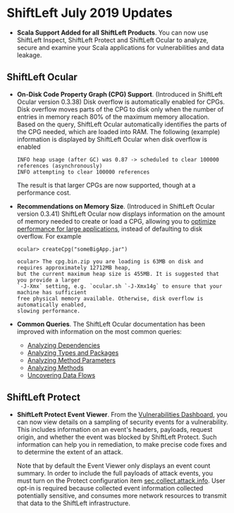 # ShiftLeft July 2019 Updates

* **Scala Support Added for all ShiftLeft Products**. You can now use ShiftLeft Inspect, ShiftLeft Protect and ShiftLeft Ocular to analyze, secure and examine your Scala applications for vulnerabilities and data leakage. 

## ShiftLeft Ocular

* **On-Disk Code Property Graph (CPG) Support**. (Introduced in ShiftLeft Ocular version 0.3.38) Disk overflow is automatically enabled for CPGs. Disk overflow moves parts of the CPG to disk only when the number of entries in memory reach 80% of the maximum memory allocation. Based on the query, ShiftLeft Ocular automatically identifies the parts of the CPG needed, which are loaded into RAM. The following (example) information is displayed by ShiftLeft Ocular when disk overflow is enabled

     ```
     INFO heap usage (after GC) was 0.87 -> scheduled to clear 100000 references (asynchronously)
     INFO attempting to clear 100000 references
     ```
     The result is that larger CPGs are now supported, though at a performance cost. 
 
* **Recommendations on Memory Size**. (Introduced in ShiftLeft Ocular version 0.3.41) ShiftLeft Ocular now displays information on the amount of memory needed to create or load a CPG, allowing you to [optimize performance for large applications](../using-ocular/ocular-memory-size.md), instead of defaulting to disk overflow. For example

     ```
     ocular> createCpg("someBigApp.jar")
 
     ocular> The cpg.bin.zip you are loading is 63MB on disk and requires approximately 12712MB heap, 
     but the current maximum heap size is 455MB. It is suggested that you provide a larger 
     `-J-Xmx` setting, e.g. `ocular.sh `-J-Xmx14g` to ensure that your machine has sufficient 
     free physical memory available. Otherwise, disk overflow is automatically enabled, 
     slowing performance.
    ```
    
* **Common Queries**. The ShiftLeft Ocular documentation has been improved with information on the most common queries:

   - [Analyzing Dependencies](../using-ocular/common-queries/dependency-analysis.md)
   - [Analyzing Types and Packages](../using-ocular/common-queries/types-packages-analysis.md)
   - [Analyzing Method Parameters](../using-ocular/common-queries/parameters-analyze.md)
   - [Analyzing Methods](../using-ocular/common-queries/methods-analyze.md)
   - [Uncovering Data Flows](../using-ocular/common-queries/data-flows.md)

## ShiftLeft Protect 

* **ShiftLeft Protect Event Viewer**. From the [Vulnerabilities Dashboard](../using-inspect-protect/using-workflow/vulnerability-dashboard.md#event-details), you can now view details on a sampling of security events for a vulnerability. This includes information on an event's headers, payloads, request origin, and whether the event was blocked by ShiftLeft Protect.  Such information can help you in remediation, to make precise code fixes and to determine the extent of an attack. 

     Note that by default the Event Viewer only displays an event count summary. In order to include the full payloads of attack events, you must turn on the Protect configuration item [sec.collect.attack.info](../using-inspect-protect/protect-java/configuring-the-microagent.md#collect-attack-information). User opt-in is required because collected event information collected potentially sensitive, and consumes more network resources to transmit that data to the ShiftLeft infrastructure.
